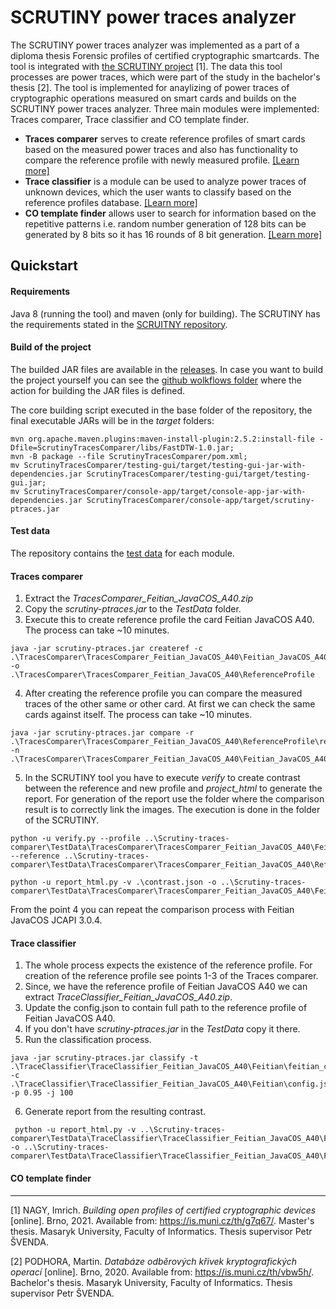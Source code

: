 # SCRUTINY power traces analyzer

The SCRUTINY power traces analyzer was implemented as a part of a diploma thesis Forensic profiles of certified cryptographic smartcards. The tool is integrated with [the SCRUTINY project](https://github.com/crocs-muni/scrutiny) [1]. The data this tool processes are power traces, which were part of the study in the bachelor's thesis [2]. The tool is implemented for anaylizing of power traces of cryptographic operations measured on smart cards and builds on the SCRUTINY power traces analyzer. Three main modules were implemented: Traces comparer, Trace classifier and CO template finder.

* **Traces comparer** serves to create reference profiles of smart cards based on the measured power traces and also has functionality to compare the reference profile with newly measured profile. [[Learn more]](https://github.com/crocs-muni/scrutiny-power-traces-analyzer/wiki/Traces-comparer)
* **Trace classifier** is a module can be used to analyze power traces of unknown devices, which the user wants to classify based on the reference profiles database. [[Learn more]](https://github.com/crocs-muni/scrutiny-power-traces-analyzer/wiki/Trace-classifier)
* **CO template finder** allows user to search for information based on the repetitive patterns i.e. random number generation of 128 bits can be generated by 8 bits so it has 16 rounds of 8 bit generation. [[Learn more]](https://github.com/crocs-muni/scrutiny-power-traces-analyzer/wiki/CO-template-finder)

## Quickstart

#### Requirements

Java 8 (running the tool) and maven (only for building).
The SCRUTINY has the requirements stated in the [SCRUITNY repository](https://github.com/crocs-muni/scrutiny).

#### Build of the project

The builded JAR files are available in the [releases](https://github.com/crocs-muni/scrutiny-power-traces-analyzer/releases). In case you want to build the project yourself you can see the [github wolkflows folder](https://github.com/crocs-muni/scrutiny-power-traces-analyzer/blob/main/.github/workflows/maven.yml) where the action for building the JAR files is defined.

The core building script executed in the base folder of the repository, the final executable JARs will be in the _target_ folders:
```
mvn org.apache.maven.plugins:maven-install-plugin:2.5.2:install-file -Dfile=ScrutinyTracesComparer/libs/FastDTW-1.0.jar;
mvn -B package --file ScrutinyTracesComparer/pom.xml;
mv ScrutinyTracesComparer/testing-gui/target/testing-gui-jar-with-dependencies.jar ScrutinyTracesComparer/testing-gui/target/testing-gui.jar;
mv ScrutinyTracesComparer/console-app/target/console-app-jar-with-dependencies.jar ScrutinyTracesComparer/console-app/target/scrutiny-ptraces.jar
```

#### Test data

The repository contains the [test data](https://github.com/crocs-muni/scrutiny-power-traces-analyzer/tree/main/TestData) for each module.

#### Traces comparer

1. Extract the _TracesComparer_Feitian_JavaCOS_A40.zip_
2. Copy the _scrutiny-ptraces.jar_ to the _TestData_ folder.
3. Execute this to create reference profile the card Feitian JavaCOS A40. The process can take ~10 minutes.
```
java -jar scrutiny-ptraces.jar createref -c .\TracesComparer\TracesComparer_Feitian_JavaCOS_A40\Feitian_JavaCOS_A40\config_reference.json -o .\TracesComparer\TracesComparer_Feitian_JavaCOS_A40\ReferenceProfile
```
4. After creating the reference profile you can compare the measured traces of the other same or other card. At first we can check the same cards against itself.  The process can take ~10 minutes.
```
java -jar scrutiny-ptraces.jar compare -r .\TracesComparer\TracesComparer_Feitian_JavaCOS_A40\ReferenceProfile\reference.json -n .\TracesComparer\TracesComparer_Feitian_JavaCOS_A40\Feitian_JavaCOS_A40\config_new.json
```
5. In the SCRUTINY tool you have to execute _verify_ to create contrast between the reference and new profile and _project_html_ to generate the report. For generation of the report use the folder where the comparison result is to correctly link the images. The execution is done in the folder of the SCRUTINY.
```
python -u verify.py --profile ..\Scrutiny-traces-comparer\TestData\TracesComparer\TracesComparer_Feitian_JavaCOS_A40\Feitian_JavaCOS_A40\comparison_result.json --reference ..\Scrutiny-traces-comparer\TestData\TracesComparer\TracesComparer_Feitian_JavaCOS_A40\ReferenceProfile\reference.json

python -u report_html.py -v .\contrast.json -o ..\Scrutiny-traces-comparer\TestData\TracesComparer\TracesComparer_Feitian_JavaCOS_A40\Feitian_JavaCOS_A40\report.html
```

From the point 4 you can repeat the comparison process with Feitian JavaCOS JCAPI 3.0.4.

#### Trace classifier

1. The whole process expects the existence of the reference profile. For creation of the reference profile see points 1-3 of the Traces comparer.
2. Since, we have the reference profile of Feitian JavaCOS A40 we can extract _TraceClassifier_Feitian_JavaCOS_A40.zip_.
3. Update the config.json to contain full path to the reference profile of Feitian JavaCOS A40.
4. If you don't have _scrutiny-ptraces.jar_ in the _TestData_ copy it there.
5. Run the classification process.
```
java -jar scrutiny-ptraces.jar classify -t .\TraceClassifier\TraceClassifier_Feitian_JavaCOS_A40\Feitian\feitian_concated_trace.csv -c .\TraceClassifier\TraceClassifier_Feitian_JavaCOS_A40\Feitian\config.json -p 0.95 -j 100
```
6. Generate report from the resulting contrast.
```
 python -u report_html.py -v ..\Scrutiny-traces-comparer\TestData\TraceClassifier\TraceClassifier_Feitian_JavaCOS_A40\Feitian\traceclassifier_contrast.json -o ..\Scrutiny-traces-comparer\TestData\TraceClassifier\TraceClassifier_Feitian_JavaCOS_A40\Feitian\report.html
 ```

#### CO template finder





---
[1] NAGY, Imrich. <i>Building open profiles of certified cryptographic devices</i> [online]. Brno, 2021. Available from: https://is.muni.cz/th/g7q67/. Master's thesis. Masaryk University, Faculty of Informatics. Thesis supervisor Petr ŠVENDA.

[2] PODHORA, Martin. <i>Databáze odběrových křivek kryptografických operací</i> [online]. Brno, 2020. Available from: https://is.muni.cz/th/vbw5h/. Bachelor's thesis. Masaryk University, Faculty of Informatics. Thesis supervisor Petr ŠVENDA.
